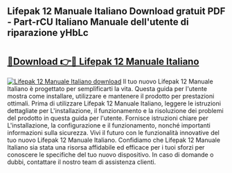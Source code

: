 ## Lifepak 12 Manuale Italiano Download gratuit PDF - Part-rCU Italiano Manuale dell'utente di riparazione yHbLc

# <h2><a href="http://dfb7inm.blite.top/?on=Lifepak+12+Manuale+Italiano">🔗Download 👉🔴 Lifepak 12 Manuale Italiano</a></h2>

[![Lifepak 12 Manuale Italiano download](https://i.imgur.com/lujVjoI.png)](http://dfb7inm.blite.top/?on=Lifepak+12+Manuale+Italiano)
Il tuo nuovo Lifepak 12 Manuale Italiano è progettato per semplificarti la vita. Questa guida per l'utente mostra come installare, utilizzare e mantenere il prodotto per prestazioni ottimali. Prima di utilizzare Lifepak 12 Manuale Italiano, leggere le istruzioni dettagliate per L'installazione, il funzionamento e la risoluzione dei problemi del prodotto in questa guida per l'utente. Fornisce istruzioni chiare per L'installazione, la configurazione e il funzionamento, nonché importanti informazioni sulla sicurezza. Vivi il futuro con le funzionalità innovative del tuo nuovo Lifepak 12 Manuale Italiano. Confidiamo che Lifepak 12 Manuale Italiano sia stata una risorsa affidabile ed efficace per i tuoi sforzi per conoscere le specifiche del tuo nuovo dispositivo. In caso di domande o dubbi, contattare il nostro team di assistenza clienti.
